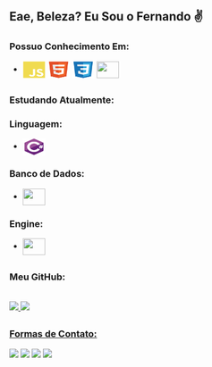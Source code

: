 ## Eae, Beleza? Eu Sou o Fernando ✌ 

### Possuo Conhecimento Em:

* <div style="display: inline_block">
  <img align="center" height="30" width="40" src="https://raw.githubusercontent.com/devicons/devicon/master/icons/javascript/javascript-plain.svg">
  <img align="center" height="30" width="40" src="https://raw.githubusercontent.com/devicons/devicon/master/icons/html5/html5-original.svg">
  <img align="center" height="30" width="40" src="https://raw.githubusercontent.com/devicons/devicon/master/icons/css3/css3-original.svg">
  <img align="center" height="30" width="40" src="https://cdn.jsdelivr.net/gh/devicons/devicon/icons/java/java-original.svg">
</div>

##

### Estudando Atualmente:<br>

### Linguagem:
* <div style="display: inline_block">
  <img align="center" height="30" width="40" src="https://raw.githubusercontent.com/devicons/devicon/master/icons/csharp/csharp-original.svg">
</div>

### Banco de Dados:
* <div style="display: inline_block">
  <img align="center" height="30" width="40" src="https://cdn.jsdelivr.net/gh/devicons/devicon/icons/mysql/mysql-original.svg">
</div>

### Engine:
* <div style="display: inline_block">
  <img align="center" height="30" width="40" src="https://cdn.jsdelivr.net/gh/devicons/devicon/icons/unity/unity-original.svg">
</div>

##

### Meu GitHub:
<div><br>
  <a href="https://github.com/fernandoKuwahara">
  <img height="180em" src="https://github-readme-stats.vercel.app/api?username=fernandoKuwahara&show_icons=true&theme=dark&include_all_commits=true&count_private=true"/>
  <img height="180em" src="https://github-readme-stats.vercel.app/api/top-langs/?username=fernandoKuwahara&layout=compact&langs_count=7&theme=dark"/>
</div>
  
##
  
### Formas de Contato:
  
<div> 
  <a href ="mailto:fernandokoliveira1405@gmail.com"><img src="https://img.shields.io/badge/-Gmail-%23333?style=for-the-badge&logo=gmail&logoColor=white" target="_blank"></a>
  <a href="https://www.linkedin.com/in/fernando-kuwahara-cortes-de-oliveira-91b147213/" target="_blank"><img src="https://img.shields.io/badge/-LinkedIn-%230077B5?style=for-the-badge&logo=linkedin&logoColor=white" target="_blank"></a> 
  <a href="https://api.whatsapp.com/send?phone=5512982119721" target="_blank"><img src="https://img.shields.io/badge/WhatsApp-25D366?style=for-the-badge&logo=whatsapp&logoColor=white" target="_blank"></a>
  <a href="https://www.instagram.com/fernando.kuwahara/" target="_blank"><img src="https://img.shields.io/badge/-Instagram-%23E4405F?style=for-the-badge&logo=instagram&logoColor=white" target="_blank"></a>
</div>

